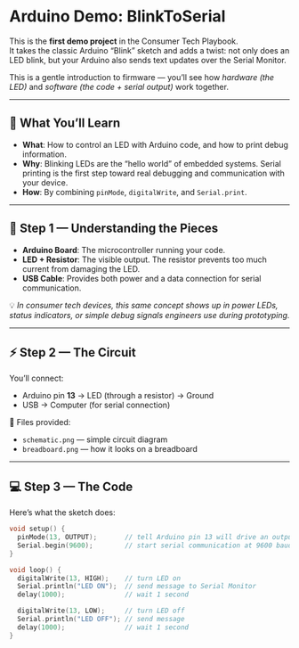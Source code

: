 # Arduino Demo: BlinkToSerial  

This is the **first demo project** in the Consumer Tech Playbook.  
It takes the classic Arduino “Blink” sketch and adds a twist: not only does an LED blink, but your Arduino also sends text updates over the Serial Monitor.  

This is a gentle introduction to firmware — you’ll see how *hardware (the LED)* and *software (the code + serial output)* work together.  

---

## 🔧 What You’ll Learn  

- **What**: How to control an LED with Arduino code, and how to print debug information.  
- **Why**: Blinking LEDs are the “hello world” of embedded systems. Serial printing is the first step toward real debugging and communication with your device.  
- **How**: By combining `pinMode`, `digitalWrite`, and `Serial.print`.  

---

## 🧠 Step 1 — Understanding the Pieces  

- **Arduino Board**: The microcontroller running your code.  
- **LED + Resistor**: The visible output. The resistor prevents too much current from damaging the LED.  
- **USB Cable**: Provides both power and a data connection for serial communication.  

💡 *In consumer tech devices, this same concept shows up in power LEDs, status indicators, or simple debug signals engineers use during prototyping.*  

---

## ⚡ Step 2 — The Circuit  

You’ll connect:  

- Arduino pin **13** → LED (through a resistor) → Ground  
- USB → Computer (for serial connection)  

📂 Files provided:  
- `schematic.png` — simple circuit diagram  
- `breadboard.png` — how it looks on a breadboard  

---

## 💻 Step 3 — The Code  

Here’s what the sketch does:  

```cpp
void setup() {
  pinMode(13, OUTPUT);       // tell Arduino pin 13 will drive an output
  Serial.begin(9600);        // start serial communication at 9600 baud
}

void loop() {
  digitalWrite(13, HIGH);    // turn LED on
  Serial.println("LED ON");  // send message to Serial Monitor
  delay(1000);               // wait 1 second

  digitalWrite(13, LOW);     // turn LED off
  Serial.println("LED OFF"); // send message
  delay(1000);               // wait 1 second
}
